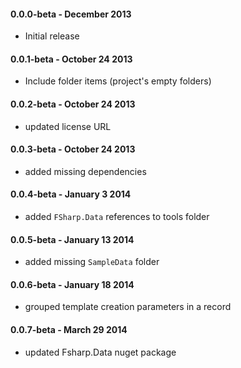 #### 0.0.0-beta - December  2013
* Initial release

#### 0.0.1-beta - October 24 2013
* Include folder items (project's empty folders)

#### 0.0.2-beta - October 24 2013
* updated license URL

#### 0.0.3-beta - October 24 2013
* added missing dependencies

#### 0.0.4-beta - January 3 2014
* added `FSharp.Data` references to tools folder

#### 0.0.5-beta - January 13 2014
* added missing `SampleData` folder

#### 0.0.6-beta - January 18 2014
* grouped template creation parameters in a record

#### 0.0.7-beta - March 29 2014
* updated Fsharp.Data nuget package

